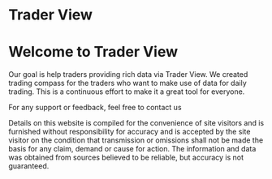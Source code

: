 # Trader View

# Welcome to Trader View

Our goal is help traders providing rich data via Trader View. We created trading compass for the traders who want to make use of data for daily trading. This is a continuous effort to make it a great tool for everyone.

For any support or feedback, feel free to contact us

Details on this website is compiled for the convenience of site visitors and is furnished without responsibility for accuracy and is accepted by the site visitor on the condition that transmission or omissions shall not be made the basis for any claim, demand or cause for action. The information and data was obtained from sources believed to be reliable, but accuracy is not guaranteed.

